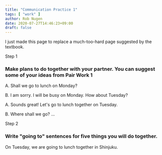 ```yaml
---
title: "Communication Practice 1"
tags: [ "work" ]
author: Rob Nugen
date: 2020-07-27T14:46:23+09:00
draft: false
---
```


I just made this page to replace a much-too-hard page suggested by the textbook.


Step 1

### Make plans to do together with your partner.  You can suggest some of your ideas from Pair Work 1

A. Shall we go to lunch on Monday?

B. I am sorry.  I will be busy on Monday.  How about Tuesday?

A. Sounds great!  Let's go to lunch together on Tuesday.

B. Where shall we go?  ...

Step 2

### Write "going to" sentences for five things you will do together.

On Tuesday, we are going to lunch together in Shinjuku.


